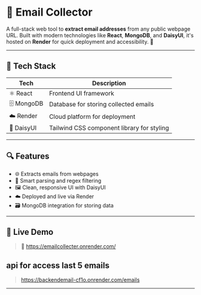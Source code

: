 # 📧 Email Collector

A full-stack web tool to **extract email addresses** from any public webpage URL. Built with modern technologies like **React**, **MongoDB**, and **DaisyUI**, it's hosted on **Render** for quick deployment and accessibility. 🚀

---

## 🧰 Tech Stack

| Tech | Description |
|------|-------------|
| ⚛️ React | Frontend UI framework |
| 🗄️ MongoDB | Database for storing collected emails |
| ☁️ Render | Cloud platform for deployment |
| 🎨 DaisyUI | Tailwind CSS component library for styling |

---

## 🔍 Features

- 🌐 Extracts emails from webpages
- 🧠 Smart parsing and regex filtering
- 🖼️ Clean, responsive UI with DaisyUI
- ☁️ Deployed and live via Render
- 🗃️ MongoDB integration for storing data

---

## 🚀 Live Demo

> 🔗 https://emailcollecter.onrender.com/

## api for access last 5 emails
> https://backendemail-cf1o.onrender.com/emails

---

 

